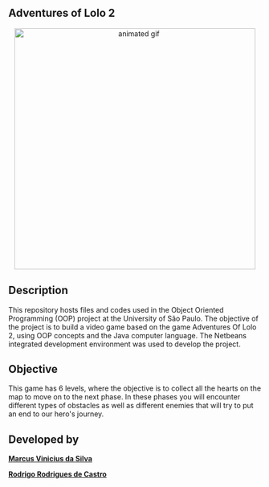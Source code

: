 ## Adventures of Lolo 2

<div align ="center">
  <img src="game.gif" width="480px" alt="animated gif"/>
</div>


## Description

This repository hosts files and codes used in the Object Oriented Programming (OOP) project at the University of São Paulo. The objective of the project is to build a video game based on the game Adventures Of Lolo 2, using OOP concepts and the Java computer language. The Netbeans integrated development environment was used to develop the project.

## Objective

This game has 6 levels, where the objective is to collect all the hearts on the map to move on to the next phase. In these phases you will encounter different types of obstacles as well as different enemies that will try to put an end to our hero's journey.

## Developed by

**[Marcus Vinicius da Silva](www.linkedin.com/in/silvamarcuss)**

**[Rodrigo Rodrigues de Castro](https://www.linkedin.com/in/rodrigorcz)**
